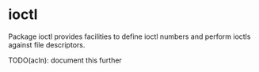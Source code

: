 ioctl
================

Package ioctl provides facilities to define ioctl numbers
and perform ioctls against file descriptors.

TODO(acln): document this further